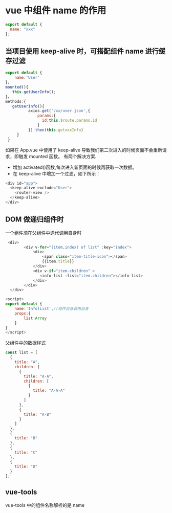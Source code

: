 # vue 中组件 name 的作用

```js
export default {
  name: "xxx"
};
```

## 当项目使用 keep-alive 时，可搭配组件 name 进行缓存过滤

```js
export default {
    name:'User'
}，
mounted(){
   this.getUserInfo();
}，
methods:{
   getUserInfo(){
          axios.get('/xx/user.json',{
              params:{
                id:this.$route.params.id
              }
          }).then(this.getxxxInfo)
     }
 }
```

如果在 App.vue 中使用了 keep-alive 导致我们第二次进入的时候页面不会重新请求，即触发 mounted 函数。
有两个解决方案.

- 增加 activated()函数,每次进入新页面的时候再获取一次数据。
- 在 keep-alive 中增加一个过滤，如下所示：

```js
<div id="app">
  <keep-alive exclude="User">
    <router-view />
  </keep-alive>
</div>
```

## DOM 做递归组件时

一个组件须在父组件中迭代调用自身时

```js
 <div>
        <div v-for="(item,index) of list" :key="index">
            <div>
                <span class="item-title-icon"></span>
                {{item.title}}
            </div>
            <div v-if="item.children" >
               <info-list :list="item.children"></info-list>
            </div>
        </div>
  </div>

<script>
export default {
    name:'InfolList',//组件自身调用自身
    props:{
        list:Array
    }
}
</script>

```

父组件中的数据样式

```js
const list = [
  {
    title: "A",
    children: [
      {
        title: "A-A",
        children: [
          {
            title: "A-A-A"
          }
        ]
      },
      {
        title: "A-B"
      }
    ]
  },
  {
    title: "B"
  },
  {
    title: "C"
  },
  {
    title: "D"
  }
];
```

## vue-tools

vue-tools 中的组件名称解析的是 name
